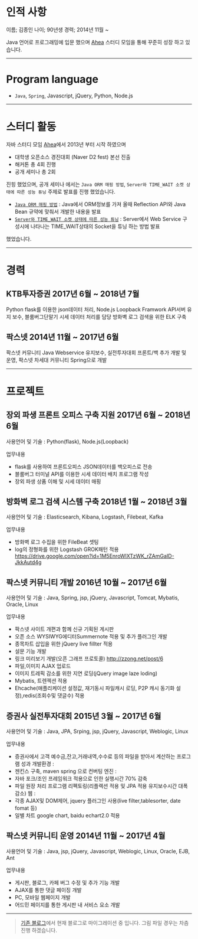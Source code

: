 # 인적 사항

이름; 김종인
나이; 90년생
경력; 2014년 11월 ~

Java 언어로 프로그래밍에 입문 했으며 [Ahea](http://ahea.wordpress.com) 스터디 모임을 통해 꾸준히 성장 하고 있습니다.

---

# Program language
* `Java`, `Spring`, Javascript, jQuery, Python, Node.js

---
# 스터디 활동
자바 스터디 모임 [Ahea](http://ahea.wordpress.com)에서 2013년 부터 시작 하였으며

* 대학생 오픈소스 경진대회 (Naver D2 fest) 본선 진출
* 해커톤 총 4회 진행
* 공개 세미나 총 2회

진힝 했었으며, 공개 세미나 에서는 `Java ORM 매핑 방법`, `Server와 TIME_WAIT 소켓 상태에 따른 성능 튜닝` 주제로 발표를 진행 했었습니다.

* [`Java ORM 매핑 방법`](https://docs.google.com/presentation/d/101RRjxx5Zh4Z23ap4_ZX_WyIe89UNuOvCSuKb7cIsXE/edit?usp=sharing) : Java에서 ORM정보를 가져 올때 Reflection API와 Java Bean 규약에 맞춰서 개발한 내용을 발표
* [`Server와 TIME_WAIT 소켓 상태에 따른 성능 튜닝`](https://docs.google.com/presentation/d/1KTl5abLuOZ0uWNAKlmyiQpIIRD-37utcNjVwGU-HtMw/edit?usp=sharing) : Server에서 Web Service 구성시에 나타나는 TIME_WAIT상태의 Socket을 튜닝 하는 방법 발표

했었습니다.

---

# 경력

## KTB투자증권 2017년 6월 ~ 2018년 7월
Python flask를 이용한 json데이터 처리, Node.js Loopback Framwork API서버 유지 보수, 블룸버그단말기 시세 데이터 처리를 담당 방화벽 로그 검색을 위한 ELK 구축

## 팍스넷 2014년 11월 ~ 2017년 6월
팍스넷 커뮤니티 Java Webservice 유지보수, 실전투자대회 프론트/백 추가 개발 및 운영, 팍스넷 차세대 커뮤니티 Spring으로 개발

---

# 프로젝트

## 장외 파생 프론트 오피스 구축 지원 2017년 6월 ~ 2018년 6월
사용언어 및 기술 : Python(flask), Node.js(Loopback)

업무내용

* flask를 사용하여 프론트오피스 JSON데이터를 백오피스로 전송
* 블룸버그 터미널 API를 이용한 시세 데이터 배치 프로그램 작성
* 장외 파생 상품 이해 및 시세 데이터 매핑


## 방화벽 로그 검색 시스템 구축 2018년 1월 ~ 2018년 3월
사용언어 및 기술 : Elasticsearch, Kibana, Logstash, Filebeat, Kafka

업무내용

* 방화벽 로그 수집을 위한 FileBeat 셋팅
* log의 정형화를 위한 Logstash GROK패턴 적용
https://drive.google.com/open?id=1M5EnroWlXTzWK_rZAmGaID-JkkAutd4g


## 팍스넷 커뮤니티 개발 2016년 10월 ~ 2017년 6월
사용언어 및 기술 : Java, Spring, jsp, jQuery, Javascript, Tomcat, Mybatis, Oracle, Linux

업무내용

* 팍스넷 사이트 개편과 함께 신규 기획된 게시판
* 오픈 소스 WYSIWYG에디터Summernote 적용 및 추가 플러그인 개발
* 종목차트 삽입을 위한 jQuery live fillter 적용
* 설문 기능 개발
* 링크 미리보기 개발(오픈 그래프 프로토콜) http://zzong.net/post/6
* 파일,이미지 AJAX 업로드
* 이미지 트레픽 감소를 위한 지연 로딩(jQuery image laze loding)
* Mybatis, 트렌젝션 적용
* Ehcache(애플리케이션 설정값, 재기동시 파일캐시 로딩, P2P 캐시 동기화 설정),redis(조회수및 댓글수) 적용


## 증권사 실전투자대회 2015년 3월 ~ 2017년 6월
사용언어 및 기술 : Java, JPA, Srping, jsp, jQuery, Javascript, Weblogic, Linux

업무내용

* 증권사에서 고객 예수금,잔고,거래내역,수수료 등의 파일을 받아서 계산하는 프로그램
성과
개발환경 :
* 젠킨스 구축, maven spring 으로 컨버팅
엔진 :
* 자바 포크/조인 프레임워크 적용으로 인한 실행시간 70% 감축
* 파일 원장 처리 프로그램 리펙토링(리플렉션 적용 및 JPA 적용 유지보수시간 대폭 감소)
웹 :
* 각종 AJAX및 DOM제어, jquery 플러그인 사용(live filter,tablesorter, date fomat 등)
* 일별 차트 google chart, baidu echart2.0 적용


## 팍스넷 커뮤니티 운영 2014년 11월 ~ 2017년 4월
사용언어 및 기술 : Java, jsp, jQuery, Javascript, Weblogic, Linux, Oracle, EJB, Ant

업무내용

* 게시판, 블로그, 카페 버그 수정 및 추가 기능 개발
* AJAX를 통한 댓글 페이징 개발
* PC, 모바일 웹페이지 개발
* 어드민 페이지를 통한 게시판 내 서비스 요소 개발

---

> [기존 블로그](http://zzong.net)에서 현재 블로그로 마이그레이션 중 입니다. 그림 파일 경우는 차츰 진행 하겠습니다.
